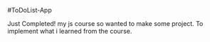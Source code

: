 #ToDoList-App

Just Completed! my js course so wanted to make some project.
To implement what i learned from the course.
